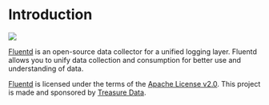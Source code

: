 # Introduction

![](.gitbook/assets/images/logo_documentation_1.0.png)

[Fluentd](https://www.fluentd.org/) is an open-source data collector for a
unified logging layer. Fluentd allows you to unify data collection and
consumption for better use and understanding of data.

[Fluentd](https://www.fluentd.org/) is licensed under the terms of the
[Apache License v2.0](http://www.apache.org/licenses/LICENSE-2.0). This project
is made and sponsored by [Treasure Data](https://www.treasuredata.com).
